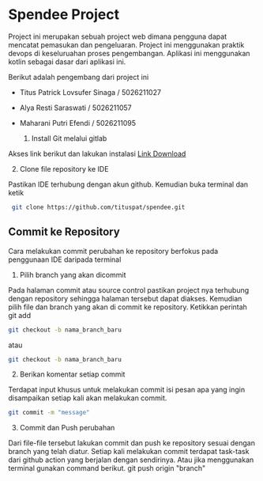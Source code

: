 # Spendee Project
Project ini merupakan sebuah project web dimana pengguna dapat mencatat pemasukan dan pengeluaran. Project ini menggunakan praktik devops di keseluruahan proses pengembangan. Aplikasi ini menggunakan kotlin sebagai dasar dari aplikasi ini. 

Berikut adalah pengembang dari project ini
* Titus Patrick Lovsufer Sinaga / 5026211027
* Alya Resti Saraswati / 5026211057
* Maharani Putri Efendi / 5026211095

  1. Install Git melalui gitlab

Akses link berikut dan lakukan instalasi <a>[Link Download](https://www.git-scm.com/downloads)<a> 

2. Clone file repository ke IDE 

Pastikan IDE  terhubung dengan akun github. Kemudian buka terminal dan ketik
```sh
 git clone https://github.com/tituspat/spendee.git
```
## Commit ke Repository
Cara melakukan commit perubahan ke repository berfokus pada penggunaan IDE daripada terminal

1. Pilih  branch yang akan dicommit

Pada halaman commit atau source control pastikan project nya terhubung dengan repository sehingga halaman tersebut dapat diakses. Kemudian pilih file dan branch  yang akan di commit ke repository. Ketikkan perintah git add 
```sh
git checkout -b nama_branch_baru
```
atau
```sh
git checkout -b nama_branch_baru
```
2. Berikan komentar setiap commit

Terdapat input khusus untuk melakukan commit isi pesan apa yang ingin disampaikan setiap kali akan melakukan commit.
``` sh
git commit -m "message"
```

3. Commit dan Push perubahan

Dari file-file tersebut lakukan commit dan push ke repository sesuai dengan branch yang telah diatur. Setiap kali melakukan commit terdapat task-task dari github action yang berjalan dengan sendirinya. Atau jika menggunakan terminal gunakan command berikut.
git push origin "branch"
